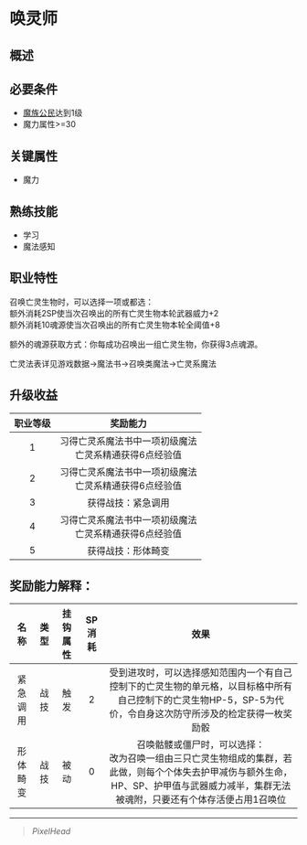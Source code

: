 # 唤灵师

## 概述

## 必要条件

* <a href="../../basicJob/citizen" target="_blank">魔族公民</a>达到1级
* 魔力属性>=30

## 关键属性

* 魔力

## 熟练技能

* 学习
* 魔法感知
  
## 职业特性

召唤亡灵生物时，可以选择一项或都选：<br>
额外消耗2SP使当次召唤出的所有亡灵生物本轮武器威力+2<br>
额外消耗10魂源使当次召唤出的所有亡灵生物本轮全阈值+8

额外的魂源获取方式：你每成功召唤出一组亡灵生物，你获得3点魂源。

亡灵法表详见游戏数据→魔法书→召唤类魔法→亡灵系魔法

## 升级收益

职业等级|奖励能力
:--:|:--:
1|习得亡灵系魔法书中一项初级魔法<br>亡灵系精通获得6点经验值
2|习得亡灵系魔法书中一项初级魔法<br>亡灵系精通获得6点经验值
3|获得战技：紧急调用
4|习得亡灵系魔法书中一项初级魔法<br>亡灵系精通获得6点经验值
5|获得战技：形体畸变

## 奖励能力解释：

名称|类型|挂钩属性|SP消耗|效果
:--:|:--:|:--:|:--:|:--:
紧急调用|战技|触发|2|受到进攻时，可以选择感知范围内一个有自己控制下的亡灵生物的单元格，以目标格中所有自己控制下的亡灵生物HP-5，SP-5为代价，令自身这次防守所涉及的检定获得一枚奖励骰
形体畸变|战技|被动|0|召唤骷髅或僵尸时，可以选择：<br>改为召唤一组由三只亡灵生物组成的集群，若此做，则每个个体失去护甲减伤与额外生命，HP、SP、护甲值与武器威力减半，集群无法被魂附，只要还有个体存活便占用1召唤位

---

> *PixelHead*